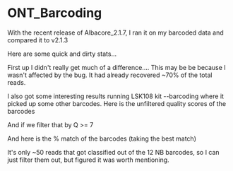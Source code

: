 # ONT_Barcoding

With the recent release of Albacore_2.1.7, I ran it on my barcoded data and compared it to v2.1.3

Here are some quick and dirty stats...

First up I didn't really get much of a difference....
This may be be because I wasn't affected by the bug. It had already recovered ~70% of the total reads.



I also got some interesting results running LSK108 kit --barcoding where it picked up some other barcodes. Here is the unfiltered quality scores of the barcodes

And if we filter that by Q >= 7

And here is the % match of the barcodes (taking the best match)



It's only ~50 reads that got classified out of the 12 NB barcodes, so I can just filter them out, but figured it was worth mentioning. 
